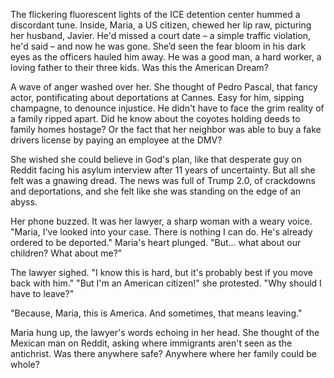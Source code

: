 The flickering fluorescent lights of the ICE detention center hummed a discordant tune. Inside, Maria, a US citizen, chewed her lip raw, picturing her husband, Javier. He'd missed a court date – a simple traffic violation, he'd said – and now he was gone. She’d seen the fear bloom in his dark eyes as the officers hauled him away. He was a good man, a hard worker, a loving father to their three kids. Was this the American Dream?

A wave of anger washed over her. She thought of Pedro Pascal, that fancy actor, pontificating about deportations at Cannes. Easy for him, sipping champagne, to denounce injustice. He didn't have to face the grim reality of a family ripped apart. Did he know about the coyotes holding deeds to family homes hostage? Or the fact that her neighbor was able to buy a fake drivers license by paying an employee at the DMV?

She wished she could believe in God's plan, like that desperate guy on Reddit facing his asylum interview after 11 years of uncertainty. But all she felt was a gnawing dread. The news was full of Trump 2.0, of crackdowns and deportations, and she felt like she was standing on the edge of an abyss.

Her phone buzzed. It was her lawyer, a sharp woman with a weary voice. "Maria, I've looked into your case. There is nothing I can do. He's already ordered to be deported." Maria's heart plunged. "But... what about our children? What about me?"

The lawyer sighed. "I know this is hard, but it's probably best if you move back with him."
"But I'm an American citizen!" she protested. "Why should I have to leave?"

"Because, Maria, this is America. And sometimes, that means leaving."

Maria hung up, the lawyer's words echoing in her head. She thought of the Mexican man on Reddit, asking where immigrants aren't seen as the antichrist. Was there anywhere safe? Anywhere where her family could be whole?